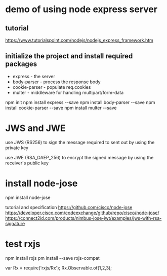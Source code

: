 # demo of using node express server

## tutorial

https://www.tutorialspoint.com/nodejs/nodejs_express_framework.htm

## initialize the project and install required packages

- express - the server
- body-parser - process the response body
- cookie-parser - populate req.cookies
- multer - middleware for handling multipart/form-data

npm init
npm install express --save
npm install body-parser --save
npm install cookie-parser --save
npm install multer --save


# JWS and JWE

use JWS (RS256) to sign the message required to sent out by using the private key

use JWE (RSA_OAEP_256) to encrypt the signed message by using the receiver's public key

# install node-jose
npm install node-jose

tutorial and specification
https://github.com/cisco/node-jose
https://developer.cisco.com/codeexchange/github/repo/cisco/node-jose/
https://connect2id.com/products/nimbus-jose-jwt/examples/jws-with-rsa-signature

# test rxjs
npm install rxjs
pm install --save rxjs-compat

var Rx = require('rxjs/Rx');
Rx.Observable.of(1,2,3);